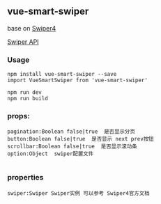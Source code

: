 ## vue-smart-swiper
base on [Swiper4](https://github.com/nolimits4web/Swiper)

[Swiper API](http://idangero.us/swiper/api/)

### Usage
```
npm install vue-smart-swiper --save
import VueSmartSwiper from 'vue-smart-swiper'
```
```
npm run dev
npm run build
```


### props:
```
pagination:Boolean false|true  是否显示分页
button:Boolean false|true  是否显示 next prev按钮
scrollbar:Boolean false|true  是否显示滚动条
option:Object  swiper配置文件


```
### properties
```
swiper:Swiper Swiper实例 可以参考 Swiper4官方文档

```

